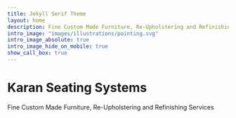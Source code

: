 ```yaml
---
title: Jekyll Serif Theme
layout: home
description: Fine Custom Made Furniture, Re-Upholstering and Refinishing Services
intro_image: "images/illustrations/pointing.svg"
intro_image_absolute: true
intro_image_hide_on_mobile: true
show_call_box: true
---
```


# Karan Seating Systems

Fine Custom Made Furniture, Re-Upholstering and Refinishing Services
